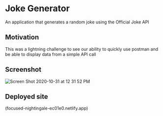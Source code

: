 # Joke Generator

An application that generates a random joke using the Official Joke API

## Motivation 
This was a lightning challenge to see our ability to quickly use postman and be able to display data from a simple API call

## Screenshot
![Screen Shot 2020-10-31 at 12 31 52 PM](https://user-images.githubusercontent.com/66916708/97785802-5ec4a000-1b75-11eb-9d56-76ca3b31af3b.png)

## Deployed site

(focused-nightingale-ec01e0.netlify.app)
